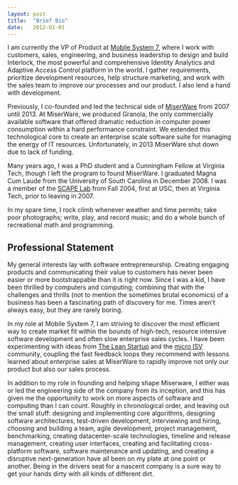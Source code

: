 ```yaml
---
layout: post
title:  "Brief Bio"
date:   2012-01-01
---
```


I am currently the VP of Product at [Mobile System
7](http://mobilesystem7.com), where I work with customers, sales,
engineering, and business leadership to design and build Interlock, the
most powerful and comprehensive Identity Analytics and Adaptive Access
Control platform in the world. I gather requirements, prioritize
development resources, help structure marketing, and work with the sales team to
improve our processes and our product. I also lend a hand with
development.

Previously, I co-founded and led the technical side of
[MiserWare](http://www.crunchbase.com/organization/miserware) from 2007
until 2013. At MiserWare, we produced Granola,
the only commercially available software that offered dramatic reduction
in computer power consumption within a hard performance constraint. We
extended this technological core to create an enterprise scale software
suite for managing the energy of IT resources. Unfortunately, in 2013
MiserWare shut down due to lack of funding.

Many years ago, I was a PhD student and a Cunningham Fellow at Virginia Tech, though I left the program to found MiserWare.
I graduated Magna Cum Laude from the University of South Carolina
in December 2008. I was a member of the [SCAPE
Lab](http://scape.cs.vt.edu/) from Fall 2004,
first at USC, then at Virginia Tech, prior to leaving in 2007.

In my spare time, I rock climb whenever weather and time permits; take
poor photographs; write, play, and record music; and do a whole bunch of
recreational math and programming.

## Professional Statement

My general interests lay with software entrepreneurship. Creating engaging products and
communicating their value to customers has never been easier or more
bootstrappable than it is right now. Since I was a kid, I have been
thrilled by computers and computing; combining that with the challenges
and thrills (not to mention the sometimes brutal economics) of a
business has been a fascinating path of discovery for me. Times aren’t
always easy, but they are rarely boring.

In my role at Mobile System 7, I am striving to discover the most
efficient way to create market fit within the bounds of high-tech,
resource intensive software development and often slow enterprise sales
cycles. I have been experimenting with ideas from [The Lean
Startup](http://theleanstartup.com/) and the [micro
ISV](https://en.wikipedia.org/wiki/Micro_ISV) community, coupling the
fast feedback loops they recommend with lessons learned about enterprise
sales at MiserWare to rapidly improve not only our product but also our
sales process. 

In addition to my role in founding and helping shape Miserware, I
either was or led the engineering side of the company from its
inception, and this has given me the opportunity to work on more aspects
of software and computing than I can count. Roughly in chronological
order, and leaving out the small stuff: designing and implementing core
algorithms, designing software architectures, test-driven development,
interviewing and hiring, choosing and building a team, agile
development, project management, benchmarking, creating datacenter-scale
technologies, timeline and release management, creating user interfaces,
creating and facilitating cross-platform software, software maintenance
and updating, and creating a disruptive next-generation have all been on
my plate at one point or another. Being in the drivers seat for a nascent company is a
sure way to get your hands dirty with all kinds of different dirt.
